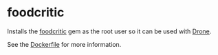 # foodcritic

Installs the [foodcritic](https://github.com/Foodcritic/foodcritic) gem as the
root user so it can be used with [Drone](https://drone.io/).

See the [Dockerfile](Dockerfile) for more information.
